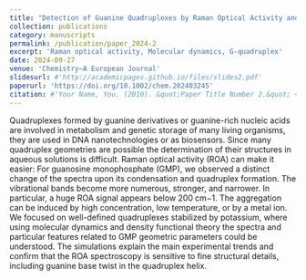 ```yaml
---
title: "Detection of Guanine Quadruplexes by Raman Optical Activity and Quantum-Chemical Interpretation of the Spectra"
collection: publications
category: manuscripts
permalink: /publication/paper_2024-2
excerpt: 'Raman optical activity, Molecular dynamics, G-quadruplex'
date: 2024-09-27
venue: 'Chemistry—A European Journal'
slidesurl: #'http://academicpages.github.io/files/slides2.pdf'
paperurl: 'https://doi.org/10.1002/chem.202403245'
citation: #'Your Name, You. (2010). &quot;Paper Title Number 2.&quot; <i>Journal 1</i>. 1(2).'
---
```


Quadruplexes formed by guanine derivatives or guanine-rich nucleic acids are involved in metabolism and genetic storage of many living organisms, they are used in DNA nanotechnologies or as biosensors. Since many quadruplex geometries are possible the determination of their structures in aqueous solutions is difficult. Raman optical activity (ROA) can make it easier: For guanosine monophosphate (GMP), we observed a distinct change of the spectra upon its condensation and quadruplex formation. The vibrational bands become more numerous, stronger, and narrower. In particular, a huge ROA signal appears below 200 cm−1. The aggregation can be induced by high concentration, low temperature, or by a metal ion. We focused on well-defined quadruplexes stabilized by potassium, where using molecular dynamics and density functional theory the spectra and particular features related to GMP geometric parameters could be understood. The simulations explain the main experimental trends and confirm that the ROA spectroscopy is sensitive to fine structural details, including guanine base twist in the quadruplex helix.
